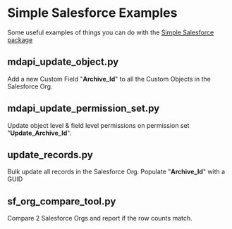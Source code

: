 # Simple Salesforce Examples

Some useful examples of things you can do with the [Simple Salesforce package](https://github.com/simple-salesforce/simple-salesforce)

## mdapi_update_object.py

Add a new Custom Field "**Archive_Id**" to all the Custom Objects in the Salesforce Org.

## mdapi_update_permission_set.py

Update object level & field level permissions on permission set "**Update_Archive_Id**".

## update_records.py

Bulk update all records in the Salesforce Org. Populate "**Archive_Id**" with a GUID

## sf_org_compare_tool.py

Compare 2 Salesforce Orgs and report if the row counts match.